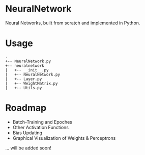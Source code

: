 # NeuralNetwork
Neural Networks, built from scratch and implemented in Python.

# Usage
```
.
+-- NeuralNetwork.py
+-- neuralnetwork
|   +-- __init__.py
|   +-- NeuralNetwork.py
|   +-- Layer.py
|   +-- WeightMatrix.py
|   +-- Utils.py
```

# Roadmap
* Batch-Training and Epoches
* Other Activation Functions
* Bias Updating
* Graphical Visualization of Weights & Perceptrons

... will be added soon!
